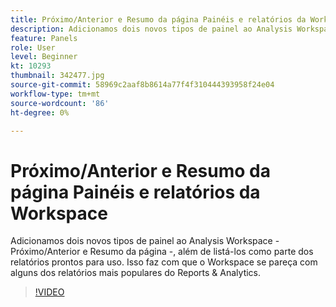 ```yaml
---
title: Próximo/Anterior e Resumo da página Painéis e relatórios da Workspace
description: Adicionamos dois novos tipos de painel ao Analysis Workspace — Próximo/Anterior e Resumo da página —, além de listá-los como parte dos relatórios prontos para uso. Eles trazem... (as descrições devem ter entre 60 e 160 caracteres)
feature: Panels
role: User
level: Beginner
kt: 10293
thumbnail: 342477.jpg
source-git-commit: 58969c2aaf8b8614a77f4f310444393958f24e04
workflow-type: tm+mt
source-wordcount: '86'
ht-degree: 0%

---
```



# Próximo/Anterior e Resumo da página Painéis e relatórios da Workspace

Adicionamos dois novos tipos de painel ao Analysis Workspace - Próximo/Anterior e Resumo da página -, além de listá-los como parte dos relatórios prontos para uso. Isso faz com que o Workspace se pareça com alguns dos relatórios mais populares do Reports &amp; Analytics.

>[!VIDEO](https://video.tv.adobe.com/v/342477/?quality=12&learn=on)
